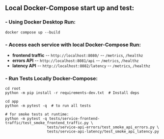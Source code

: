 ## Local Docker-Compose start up  and test:
### - Using Docker Desktop Run:
```
docker compose up --build
```
### - Access each service with local Docker-Compose Run:
- **frontend traffic** -- `http://localhost:8080/` -- `/metrics`, `/healthz`
- **errors API** -- `http://localhost:8081/api` -- `/metrics`, `/healthz`
- **latency API** -- `http://localhost:8082/latency` -- `/metrics`, `/healthz`
### - Run Tests Locally Docker-Compose:
```
cd root
python -m pip install -r requirements-dev.txt  # Install deps

cd app
python -m pytest -q  # to run all tests

# for smoke tests at runtime:
python -m pytest -q tests/service-frontend-traffic/test_smoke_frontend_traffic.py \
                   tests/service-api-errors/test_smoke_api_errors.py \
                   tests/service-api-latency/test_smoke_api_latency.py
```